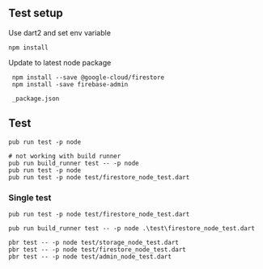 ## Test setup

 Use dart2 and set env variable
    
    npm install
    
 Update to latest node package
  
     npm install --save @google-cloud/firestore
     npm install -save firebase-admin

     _package.json
     
## Test

    pub run test -p node
    
    # not working with build runner
    pub run build_runner test -- -p node
    pub run test -p node
    pub run test -p node test/firestore_node_test.dart

### Single test

    pub run test -p node test/firestore_node_test.dart

    pub run build_runner test -- -p node .\test\firestore_node_test.dart

    pbr test -- -p node test/storage_node_test.dart
    pbr test -- -p node test/firestore_node_test.dart
    pbr test -- -p node test/admin_node_test.dart